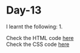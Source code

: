 # Day-13


I learnt the following:
1. 

Check the HTML code [here](./.html)  
Check the CSS code [here](./.css)